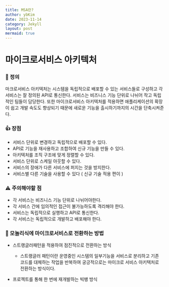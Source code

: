 ```yaml
---
title: MSA란?
author: ybKim
date: 2023-11-14
category: Jekyll
layout: post
mermaid: true
---
```


# 마이크로서비스 아키텍처

### 🔖 정의  
마크로서비스 아키텍처는 시스템을 독립적으로 배포할 수 있는 서비스들로 구성하고 각 서비스는 잘 정의된 API로 통신한다. 서비스는 비즈니스 기능 단위로 나뉘어 작고 독립적인 팀들이 담당한다.
또한 마이크로서비스 아키텍처를 적용하면 애플리케이션의 확장이 쉽고 개발 속도도 향상되기 때문에 새로운 기능을 출시하기까지의 시간을 단축시켜준다.

### 👍 장점
- 서비스 단위로 변경하고 독립적으로 배포할 수 있다.
- API로 기능을 재사용하고 조합하여 신규 기능을 만들 수 있다.
- 아키텍처를 조직 구조에 맞게 정렬할 수 있다.
- 서비스 단위로 스케일 아웃할 수 있다.
- 서비스의 장애가 다른 서비스에 퍼지는 것을 방지한다.
- 서비스별 다른 기술을 사용할 수 있다 ( 신규 기술 적용 편이 )

### ⚠️ 주의해야할 점 
- 각 서비스는 비즈니스 기능 단위로 나뉘어야한다.
- 각 서비스 간에 임의적인 접근이 불가능하도록 격리해야 한다.
- 서비스는 독립적으로 실행하고 API로 통신한다.
- 각 서비스는 독립적으로 개발하고 배포해야 한다.


### 🚀 모놀리식에 마이크로서비스로 전환하는 방법

- 스트랭글러패턴을 적용하여 점진적으로 전환하는 방식   
  - 스트랭글러 패턴이란 운영중인 시스템의 일부기능을 서비스로 분리하고 기존 코드를 대체하는 작업을 반복하여 궁긍적으로는 마이크로 서비스 아키텍처로 전환하는 방식이다.  

- 프로젝트를 통해 한 번에 재개발하는 빅뱅 방식

